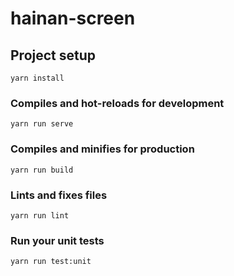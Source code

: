 # hainan-screen

## Project setup
```
yarn install
```

### Compiles and hot-reloads for development
```
yarn run serve
```


### Compiles and minifies for production
```
yarn run build
```

### Lints and fixes files
```
yarn run lint
```

### Run your unit tests
```
yarn run test:unit
```
